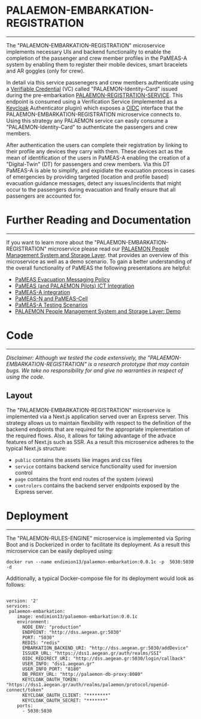 # PALAEMON-EMBARKATION-REGISTRATION

---

The "PALAEMON-EMBARKATION-REGISTRATION" microservice implements necessary UIs and backend functionality to enable the completion of the passenger and crew member profiles in the PaMEAS-A system by enabling them to register their mobile devices, smart bracelets and AR goggles (only for crew).

In detail via this service passenegers and crew members authenticate using a [Verifiable Credential](https://www.w3.org/TR/vc-data-model/) (VC) called "PALAEMON-Identity-Card" issued during the pre-embarkation  [PALAEMON-REGISTRATION-SERVICE](https://github.com/uaegean-i4mLab/palaemon-registration). This endpoint is consumed using a Verification Service (implemented as a [Keycloak](https://www.keycloak.org/) Authenticator plugin) which exposes a [OIDC](https://openid.net/connect/) interface that the PALAEMON-EMBARKATION-REGISTRATION microservice connects to. Using this strategy any PALAEMON service can easily consume a "PALAEMON-Identity-Card" to authenticate the passengers and crew members.

After authentication the users can complete
their registration by linking to their profile any devices they carry with them. These devices act as the mean of identification of the users in PaMEAS-A
enabling the creation of a "Digital-Twin" (DT) for passengers and crew members. Via this DT PaMEAS-A is able to simplify, and expidiate the evacuation process in cases of emergencies by providing targeted (location and profile based) evacuation guidance messages, detect any issues/incidents that might occur to the passengers during evacuation and finally ensure that all passengers are accounted for.  


# Further Reading and Documentation

---
If you want to learn more about the "PALAEMON-EMBARKATION-REGISTRATION" microservice please read our
[PALAEMON People Management System and Storage Layer](https://docs.google.com/presentation/d/16W8H_h-qz2HTbRwcXpGJ9RnrYqZxCAZ8/edit#slide=id.g109536bd6dd_2_24). that provides an overview of this microservice as well as a demo scenario. 
To gain a better understanding of the overall functionality of PaMEAS the following presentations are
helpful:
- [PaMEAS Evacuation Messaging Policy](https://docs.google.com/presentation/d/1uxZ4Hoah89qz3MuUqt1RmGY8Dxf0upC6/edit?usp=sharing&ouid=101096721707031783382&rtpof=true&sd=true)
- [PaMEAS (and PALAEMON Pilots) ICT Integration](https://docs.google.com/presentation/d/1ni99nXpgV1XGvfo6XNaR3cbe4MRncCj3/edit?usp=sharing&ouid=101096721707031783382&rtpof=true&sd=true)
- [PaMEAS-A integration](https://docs.google.com/presentation/d/1cRt34HpJzM55kundaGE65re5CHmTzsvp/edit?usp=sharing&ouid=101096721707031783382&rtpof=true&sd=true)
- [PaMEAS-N and PaMEAS-Cell](https://docs.google.com/presentation/d/1xnB5cOLFCL9GC1_jkzBss-vrYs6-Vv5h/edit?usp=sharing&ouid=101096721707031783382&rtpof=true&sd=true)
- [PaMEAS-A Testing Scenarios](https://docs.google.com/presentation/d/178G2WV1pbgP8KswFuqrGacF0mGM67ERetdLD67w74MU/edit?usp=sharing)
- [PALAEMON People Management System and Storage Layer: Demo](https://docs.google.com/presentation/d/16W8H_h-qz2HTbRwcXpGJ9RnrYqZxCAZ8/edit?usp=sharing&ouid=101096721707031783382&rtpof=true&sd=true)

# Code

---

*Disclaimer: Although we tested the code extensively, the "PALAEMON-EMBARKATION-REGISTRATION" is a research
prototype that may contain bugs. We take no responsibility for and give no warranties in respect of using the code.*

## Layout

The "PALAEMON-EMBARKATION-REGISTRATION" microservice is implemented
via a Next.js application served over an Express server. This strategy allows us to maintain flexibility with respect to the definition of the backend endpoints that are required for the appropriate implementation of the required flows. Also, it allows for taking advantage of the advace features of Next.js such as SSR. As a result this microservice adheres to the typical Next.js structure:
- `public` contains the assets like images and css files
- `service` contains backend service functionality used for inversion control
- `page` contains  the front end routes of the system (views)
- `controlers` contains the backend server endpoints exposed by the Express server. 


# Deployment

---
The "PALAEMON-RULES-ENGINE" microservice is implemented via Spring Boot and is Dockerized in order to
facilitate its deployment. As a result this microservice can be easily deployed using:
```
docker run --name endimion13/palaemon-embarkation:0.0.1c -p  5030:5030 -d 
```
Additionally, a typical Docker-compose file for its deployment would look as follows:
```
 
version: '2'
services:
 palaemon-embarkation:
    image: endimion13/palaemon-embarkation:0.0.1c
    environment:
      NODE_ENV: "production"
      ENDPOINT: "http://dss.aegean.gr:5030"
      PORT: "5030"
      REDIS: "redis"
      EMBARKATION_BACKEND_URI: "http://dss.aegean.gr:5030/addDevice"
      ISSUER_URL: "https://dss1.aegean.gr/auth/realms/SSI"
      OIDC_REDIRECT_URI: "http://dss.aegean.gr:5030/login/callback"
      USER_INFO: "dss1.aegean.gr"
      USER_INFO_PORT: "8180"
      DB_PROXY_URL: "http://palaemon-db-proxy:8080"
      KEYCLOAK_OAUTH_TOKEN: "https://dss1.aegean.gr/auth/realms/palaemon/protocol/openid-connect/token"
      KEYCLOAK_OAUTH_CLIENT: "********"
      KEYCLOAK_OAUTH_SECRET: "*******"
    ports:
      - 5030:5030

```



